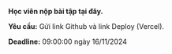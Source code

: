 **Học viên nộp bài tập tại đây.**

**Yêu cầu:** Gửi link Github và link Deploy (Vercel).

**Deadline:** 09:00:00 ngày 16/11/2024
